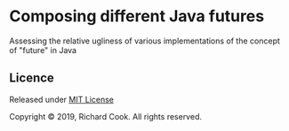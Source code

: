 # Composing different Java futures

Assessing the relative ugliness of various implementations of the concept of "future" in Java

## Licence

Released under [MIT License][licence]

Copyright &copy; 2019, Richard Cook. All rights reserved.

[licence]: LICENSE
